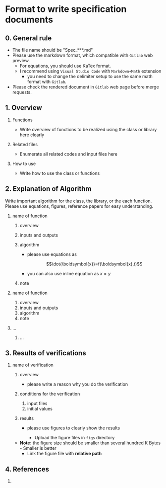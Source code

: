 # Format to write specification documents


## 0. General rule

- The file name should be "Spec_***.md"
- Please use the markdown format, which compatible with `Gitlab` web preview.
  - For equations, you should use KaTex format.
  - I recommend using `Visual Studio Code` with `Markdown+Math` extension  
    - you need to change the delimiter setup to use the same math format with `Gitlab`. 
- Please check the rendered document in `Gitlab` web page before merge requests.

## 1.  Overview

1. Functions
   
   - Write overview of functions to be realized using the class or library here clearly
2. Related files
   
   - Enumerate all related codes and input files here
3. How to use
   
   - Write how to use the class or functions
   
     

## 2. Explanation of Algorithm

  Write important algorithm for the class, the library, or the each function. Please use equations, figures, reference papers for easy understanding.

1. name of function

   1. overview

   2. inputs and outputs

   3. algorithm

      - please use equations as
        ```math
        \dot{\boldsymbol{x}}=f(\boldsymbol{x},t)
        ```
      - you can also use inline equation as $`x=y`$

   4. note

2. name of function

   1. overview
   2. inputs and outputs
   3. algorithm
   4. note

3. ...

   1. ...



## 3. Results of verifications

1. name of verification
   1. overview
      
      - please write a reason why you do the verification
   2. conditions for the verification
      1. input files
      2. initial values
   3. results

      - please use figures to clearly show the results

        - Upload the figure files in `figs` directory
    - **Note:** the figure size should be smaller than several hundred K Bytes
            - Smaller is better 
        - Link the figure file with **relative path**
      
        

## 4. References

1. 